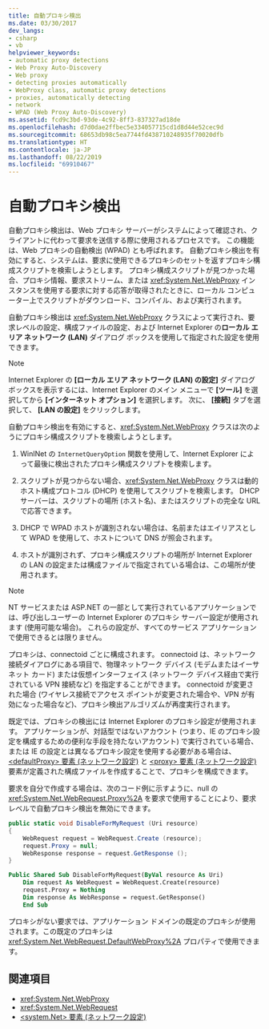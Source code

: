```yaml
---
title: 自動プロキシ検出
ms.date: 03/30/2017
dev_langs:
- csharp
- vb
helpviewer_keywords:
- automatic proxy detections
- Web Proxy Auto-Discovery
- Web proxy
- detecting proxies automatically
- WebProxy class, automatic proxy detections
- proxies, automatically detecting
- network
- WPAD (Web Proxy Auto-Discovery)
ms.assetid: fcd9c3bd-93de-4c92-8ff3-837327ad18de
ms.openlocfilehash: d7d0dae2ffbec5e334057715cd1d8d44e52cec9d
ms.sourcegitcommit: 68653db98c5ea7744fd438710248935f70020dfb
ms.translationtype: HT
ms.contentlocale: ja-JP
ms.lasthandoff: 08/22/2019
ms.locfileid: "69910467"
---
```

# <a name="automatic-proxy-detection"></a>自動プロキシ検出
自動プロキシ検出は、Web プロキシ サーバーがシステムによって確認され、クライアントに代わって要求を送信する際に使用されるプロセスです。 この機能は、Web プロキシの自動検出 (WPAD) とも呼ばれます。 自動プロキシ検出を有効にすると、システムは、要求に使用できるプロキシのセットを返すプロキシ構成スクリプトを検索しようとします。 プロキシ構成スクリプトが見つかった場合、プロキシ情報、要求ストリーム、または <xref:System.Net.WebProxy> インスタンスを使用する要求に対する応答が取得されたときに、ローカル コンピューター上でスクリプトがダウンロード、コンパイル、および実行されます。  
  
 自動プロキシ検出は <xref:System.Net.WebProxy> クラスによって実行され、要求レベルの設定、構成ファイルの設定、および Internet Explorer の**ローカル エリア ネットワーク (LAN)** ダイアログ ボックスを使用して指定された設定を使用できます。  
  
> [!NOTE]
> Internet Explorer の **[ローカル エリア ネットワーク (LAN) の設定]** ダイアログ ボックスを表示するには、Internet Explorer のメイン メニューで **[ツール]** を選択してから **[インターネット オプション]** を選択します。 次に、 **[接続]** タブを選択して、 **[LAN の設定]** をクリックします。  
  
 自動プロキシ検出を有効にすると、<xref:System.Net.WebProxy> クラスは次のようにプロキシ構成スクリプトを検索しようとします。  
  
1. WinINet の `InternetQueryOption` 関数を使用して、Internet Explorer によって最後に検出されたプロキシ構成スクリプトを検索します。  
  
2. スクリプトが見つからない場合、<xref:System.Net.WebProxy> クラスは動的ホスト構成プロトコル (DHCP) を使用してスクリプトを検索します。 DHCP サーバーは、スクリプトの場所 (ホスト名)、またはスクリプトの完全な URL で応答できます。  
  
3. DHCP で WPAD ホストが識別されない場合は、名前またはエイリアスとして WPAD を使用して、ホストについて DNS が照会されます。  
  
4. ホストが識別されず、プロキシ構成スクリプトの場所が Internet Explorer の LAN の設定または構成ファイルで指定されている場合は、この場所が使用されます。  
  
> [!NOTE]
> NT サービスまたは ASP.NET の一部として実行されているアプリケーションでは、呼び出しユーザーの Internet Explorer のプロキシ サーバー設定が使用されます (使用可能な場合)。 これらの設定が、すべてのサービス アプリケーションで使用できるとは限りません。  
  
 プロキシは、connectoid ごとに構成されます。 connectoid は、ネットワーク接続ダイアログにある項目で、物理ネットワーク デバイス (モデムまたはイーサネット カード) または仮想インターフェイス (ネットワーク デバイス経由で実行されている VPN 接続など) を指定することができます。 connectoid が変更された場合 (ワイヤレス接続でアクセス ポイントが変更された場合や、VPN が有効になった場合など)、プロキシ検出アルゴリズムが再度実行されます。  
  
 既定では、プロキシの検出には Internet Explorer のプロキシ設定が使用されます。 アプリケーションが、対話型ではないアカウント (つまり、IE のプロキシ設定を構成するための便利な手段を持たないアカウント) で実行されている場合、または IE の設定とは異なるプロキシ設定を使用する必要がある場合は、[\<defaultProxy> 要素 (ネットワーク設定)](../../../docs/framework/configure-apps/file-schema/network/defaultproxy-element-network-settings.md) と [\<proxy> 要素 (ネットワーク設定)](../../../docs/framework/configure-apps/file-schema/network/proxy-element-network-settings.md) 要素が定義された構成ファイルを作成することで、プロキシを構成できます。  
  
 要求を自分で作成する場合は、次のコード例に示すように、null の <xref:System.Net.WebRequest.Proxy%2A> を要求で使用することにより、要求レベルで自動プロキシ検出を無効にできます。  
  
```csharp  
public static void DisableForMyRequest (Uri resource)  
{  
    WebRequest request = WebRequest.Create (resource);  
    request.Proxy = null;  
    WebResponse response = request.GetResponse ();  
}  
```  
  
```vb  
Public Shared Sub DisableForMyRequest(ByVal resource As Uri)  
    Dim request As WebRequest = WebRequest.Create(resource)  
    request.Proxy = Nothing  
    Dim response As WebResponse = request.GetResponse()  
    End Sub   
```  
  
 プロキシがない要求では、アプリケーション ドメインの既定のプロキシが使用されます。この既定のプロキシは <xref:System.Net.WebRequest.DefaultWebProxy%2A> プロパティで使用できます。  
  
## <a name="see-also"></a>関連項目

- <xref:System.Net.WebProxy>
- <xref:System.Net.WebRequest>
- [\<system.Net> 要素 (ネットワーク設定)](../../../docs/framework/configure-apps/file-schema/network/system-net-element-network-settings.md)
